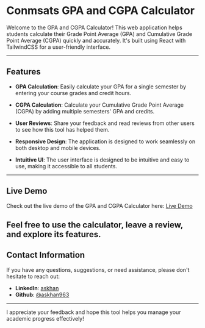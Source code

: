 # Conmsats GPA and CGPA Calculator

Welcome to the GPA and CGPA Calculator! This web application helps students calculate their Grade Point Average (GPA) and Cumulative Grade Point Average (CGPA) quickly and accurately. It's built using React with TailwindCSS for a user-friendly interface.

---
## Features

- **GPA Calculation**: Easily calculate your GPA for a single semester by entering your course grades and credit hours.

- **CGPA Calculation**: Calculate your Cumulative Grade Point Average (CGPA) by adding multiple semesters' GPA and credits.

- **User Reviews**: Share your feedback and read reviews from other users to see how this tool has helped them.

- **Responsive Design**: The application is designed to work seamlessly on both desktop and mobile devices.

- **Intuitive UI**: The user interface is designed to be intuitive and easy to use, making it accessible to all students.

---

## Live Demo

Check out the live demo of the GPA and CGPA Calculator here: [Live Demo](https://comsats-cgpa-calculater.vercel.app/)

Feel free to use the calculator, leave a review, and explore its features.
---

## Contact Information

If you have any questions, suggestions, or need assistance, please don't hesitate to reach out:

- **LinkedIn**: [askhan](https://www.linkedin.com/in/askhan963/)
- **Github**: [@askhan963](https://github.com/askhan963/)

---

I appreciate your feedback and hope this tool helps you manage your academic progress effectively!
